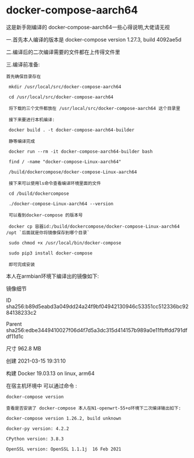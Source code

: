 # docker-compose-aarch64
这是新手刚编译的 docker-compose-aarch64一些心得说明,大佬请无视

一.首先本人编译的版本是 docker-compose version 1.27.3, build 4092ae5d

二.编译后的二次编译需要的文件都在上传得文件里

三.编译前准备:

    首先确保目录存在

     mkdir /usr/local/src/docker-compose-aarch64
  
     cd /usr/local/src/docker-compose-aarch64
  
     将下载的三个文件都放在 /usr/local/src/docker-compose-aarch64 这个目录里
  
     接下来要进行本机编译:
  
     docker build . -t docker-compose-aarch64-builder
  
     静等编译完成
     
     docker run --rm -it docker-compose-aarch64-builder bash
     
     find / -name "docker-compose-Linux-aarch64"
     
     /build/dockercompose/docker-compose-Linux-aarch64
     
     接下来可以使用ls命令查看编译环境里面的文件
     
     cd /build/dockercompose
     
     ./docker-compose-Linux-aarch64 --version
     
     可以看到docker-compose 的版本号
     
     docker cp 容器id:/build/dockercompose/docker-compose-Linux-aarch64 /opt `后面就是你将镜像保存到哪个目录`
     
     sudo chmod +x /usr/local/bin/docker-compose
     
     sudo pip3 install docker-compose
     
     即可完成安装
     
本人在armbian环境下编译出的镜像如下:

  镜像细节
  
  ID	sha256:b89d5eabd3a049dd24a24f9bf04942130946c53351cc512336bc9284138233c2  
  
  Parent	sha256:edbe3449410027f06d4f7d5a3dc315d414157b989a0e11fbffdd791dfdf11d1c
  
  尺寸	962.8 MB
  
  创建	2021-03-15 19:31:10
  
  构建	Docker 19.03.13 on linux, arm64
     

在宿主机环境中 可以通过命令 :  
    
    docker-compose version
    
    查看是否安装了 docker-compose 本人在N1-openwrt-55+o环境下二次编译输出如下:
    
    docker-compose version 1.26.2, build unknown

    docker-py version: 4.2.2

    CPython version: 3.8.3

    OpenSSL version: OpenSSL 1.1.1j  16 Feb 2021
    
    
